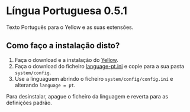 Língua Portuguesa 0.5.1
=======================
Texto Português para o Yellow e as suas extensões.

Como faço a instalação disto?
-----------------------------
1. Faça o download e a instalação do [Yellow](https://github.com/datenstrom/yellow/).  
2. Faça o download do ficheiro [language-pt.ini](language-pt.ini?raw=true) e copie para a sua pasta `system/config`.  
3. Use a linguaguem abrindo o ficheiro `system/config/config.ini` e alterando `language = pt`.

Para desinstalar, apague o ficheiro da linguagem e reverta para as definições padrão.